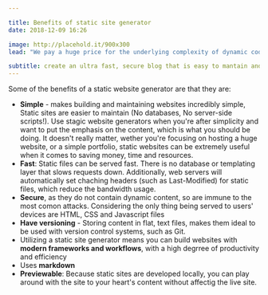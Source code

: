 ```yaml
---

title: Benefits of static site generator
date: 2018-12-09 16:26

image: http://placehold.it/900x300
lead: "We pay a huge price for the underlying complexity of dynamic code running on a server for every request - a price we could avoid paying entirely when this kind of complexity not needed."

subtitle: create an ultra fast, secure blog that is easy to mantain and easy to scale
---
```


Some of the benefits of a static website generator are that they are:
- **Simple** - makes building and maintaining websites incredibly simple, Static sites are easier to maintain (No databases, No server-side scripts!). Use stagic website generators when you're after simplicity and want to put the emphasis on the content, which is what you should be doing. It doesn't really matter, wether you're focusing on hosting a huge website, or a simple portfolio, static websites can be extremely useful when it comes to saving money, time and resources.
- **Fast**: Static files can be served fast. There is no database or templating layer that slows requests down. Additionally, web servers will automatically set chaching headers (such as Last-Modified) for static files, which reduce the bandwidth usage.
- **Secure**, as they do not contain dynamic content, so are immune to the most comon attacks. Considering the only thing being served to users' devices are HTML, CSS and Javascript files
- **Have versioning** - Storing content in flat, text files, makes them ideal to be used with version control systems, such as Git.
- Utilizing a static site generator means you can build websites with **modern frameworks and workflows**, with a high degrree of productivity and efficiency
- Uses **markdown**
- **Previewable**: Because static sites are developed locally, you can play around with the site to your heart's content without affectig the live site.